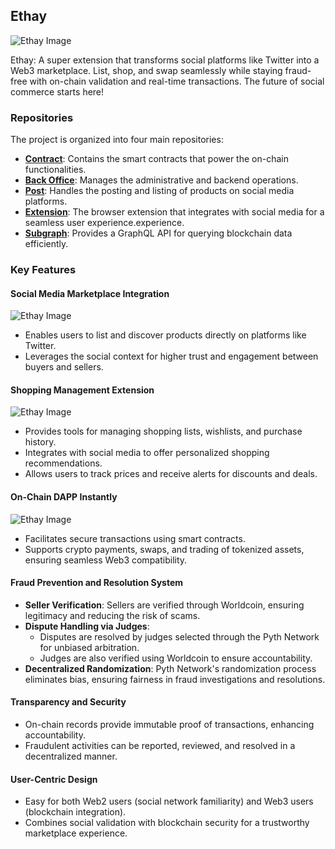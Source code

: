 ## Ethay

![Ethay Image](https://img5.pic.in.th/file/secure-sv1/undefined_image-7281b2364ff4bf31e.md.png)

Ethay: A super extension that transforms social platforms like Twitter into a Web3 marketplace. List, shop, and swap seamlessly while staying fraud-free with on-chain validation and real-time transactions. The future of social commerce starts here!

### Repositories

The project is organized into four main repositories:

- **[Contract](https://github.com/0xethay/ethay-smart-contracts)**: Contains the smart contracts that power the on-chain functionalities.
- **[Back Office](https://github.com/0xethay/ethay-backoffice)**: Manages the administrative and backend operations.
- **[Post](https://github.com/0xethay/ethay_post)**: Handles the posting and listing of products on social media platforms.
- **[Extension](https://github.com/0xethay/ethay-extension)**: The browser extension that integrates with social media for a seamless user experience.experience.
- **[Subgraph](https://github.com/0xethay/ethay-subgraph)**: Provides a GraphQL API for querying blockchain data efficiently.

### Key Features

#### Social Media Marketplace Integration

![Ethay Image](https://img2.pic.in.th/pic/Screenshot-2567-11-16-at-23.53.47.md.png)

- Enables users to list and discover products directly on platforms like Twitter.
- Leverages the social context for higher trust and engagement between buyers and sellers.

#### Shopping Management Extension

![Ethay Image](https://img2.pic.in.th/pic/9c42f0b3-4cc6-4656-9882-835c620b3f62.md.jpeg)

- Provides tools for managing shopping lists, wishlists, and purchase history.
- Integrates with social media to offer personalized shopping recommendations.
- Allows users to track prices and receive alerts for discounts and deals.

#### On-Chain DAPP Instantly

![Ethay Image](https://img5.pic.in.th/file/secure-sv1/84a98676-6854-43e5-a6f2-bda4868dec24.md.jpeg)

- Facilitates secure transactions using smart contracts.
- Supports crypto payments, swaps, and trading of tokenized assets, ensuring seamless Web3 compatibility.

#### Fraud Prevention and Resolution System

- **Seller Verification**: Sellers are verified through Worldcoin, ensuring legitimacy and reducing the risk of scams.
- **Dispute Handling via Judges**:
  - Disputes are resolved by judges selected through the Pyth Network for unbiased arbitration.
  - Judges are also verified using Worldcoin to ensure accountability.
- **Decentralized Randomization**: Pyth Network's randomization process eliminates bias, ensuring fairness in fraud investigations and resolutions.

#### Transparency and Security

- On-chain records provide immutable proof of transactions, enhancing accountability.
- Fraudulent activities can be reported, reviewed, and resolved in a decentralized manner.

#### User-Centric Design

- Easy for both Web2 users (social network familiarity) and Web3 users (blockchain integration).
- Combines social validation with blockchain security for a trustworthy marketplace experience.
